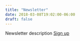 ```yaml
---
title: "Newsletter"
date: 2018-03-08T19:02:00-06:00
draft: false
---
```


Newsletter description <a href="#" class="button">Sign up</a>
